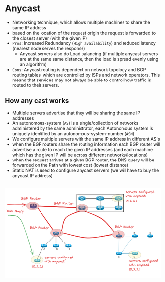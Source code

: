 # Anycast
- Networking technique, which allows multiple machines to share the same IP address
- based on the location of the request origin the request is forwarded to the closest server (with the given IP)
- `Pros`: Increased Redundancy (`High availability`) and reduced latency (nearest node serves the response)
    - Anycast servers also do Load balancing (if multiple anycast servers are at the same same distance, then the load is spread evenly using an algorithm)
- `Cons`: Anycast routing is dependent on network topology and BGP routing tables, which are controlled by ISPs and network operators. This means that services may not always be able to control how traffic is routed to their servers.

## How any cast works
- Multiple servers advertise that they will be sharing the same IP addresses
- An autonomous-system (`AS`) is a single/collection of networks administered by the same administrator, each Autonomous system is uniquely identified by an autonomous-system-number (`ASN`)
- We configure multiple servers with the same IP address in different AS's
- when the BGP routers share the routing information each BGP router will advertise a route to reach the given IP addresses (and each machine which has the given IP will be across different networks/locations)
-  when the request arrives at a given BGP router, the DNS query will be forwarded on the Path with lowest cost (lowest distance)
- Static NAT is used to configure anycast servers (we will have to buy the anycast IP address)

<img style="display: block; margin: 2rem auto; " width="800px" src="Anycast.png">